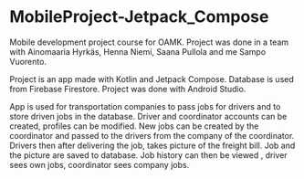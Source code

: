 # MobileProject-Jetpack_Compose

Mobile development project course for OAMK. Project was done in a team with Ainomaaria Hyrkäs, Henna Niemi, Saana Pullola and me Sampo Vuorento.

Project is an app made with Kotlin and Jetpack Compose. Database is used from Firebase Firestore. Project was done with Android Studio.

App is used for transportation companies to pass jobs for drivers and to store driven jobs in the database. Driver and coordinator accounts can be created, profiles can be modified. New jobs can be created by the coordinator and passed to the drivers from the company of the coordinator. Drivers then after delivering the job, takes picture of the freight bill. Job and the picture are saved to database. Job history can then be viewed , driver sees own jobs, coordinator sees company jobs.
